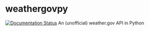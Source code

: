 # weathergovpy
[![Documentation Status](https://readthedocs.org/projects/weathergovpy/badge/?version=latest)](https://weathergovpy.readthedocs.io/en/latest/?badge=latest)
An (unofficial) weather.gov API in Python

